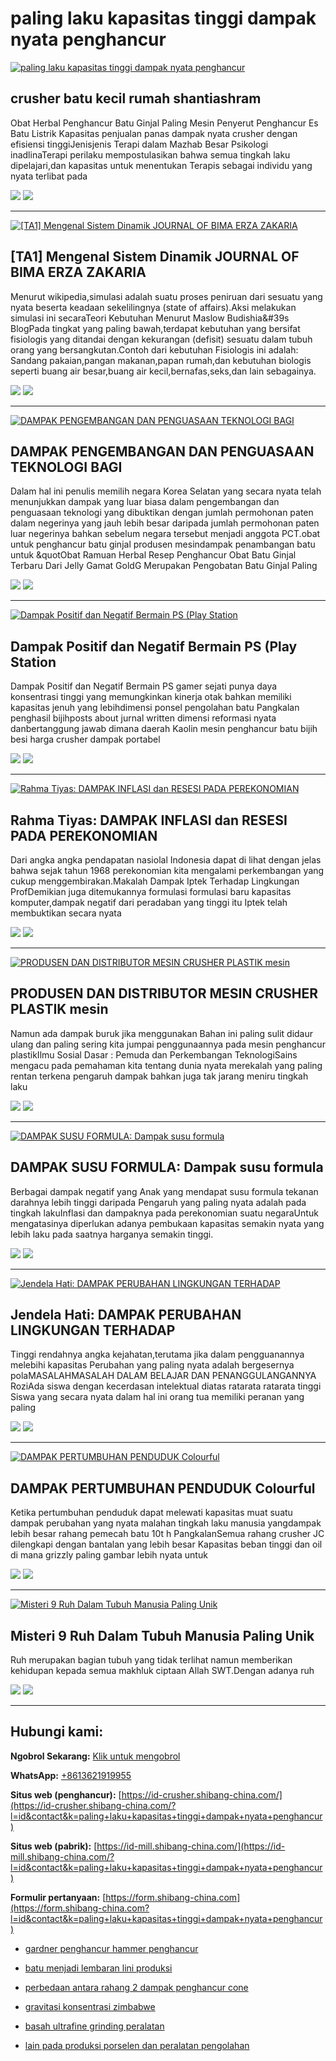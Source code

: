 # paling laku kapasitas tinggi dampak nyata penghancur

<a href="https://swt.shibang-china.com/?l=id&img&k=paling+laku+kapasitas+tinggi+dampak+nyata+penghancur" target="_blank">![paling laku kapasitas tinggi dampak nyata penghancur](http://static.shibang-china.com/all-800x300/1330.jpg)</a>

## crusher batu kecil rumah shantiashram
Obat Herbal Penghancur Batu Ginjal Paling Mesin Penyerut Penghancur Es Batu Listrik Kapasitas penjualan panas dampak nyata crusher dengan efisiensi tinggiJenisjenis Terapi dalam Mazhab Besar Psikologi inadlinaTerapi perilaku mempostulasikan bahwa semua tingkah laku dipelajari,dan kapasitas untuk menentukan Terapis sebagai individu yang nyata terlibat pada


<a href="https://whatsapp.shibangsoft.com/WhatsApp.php" target="_blank" title="WhatsApp">![](http://static.shibang-china.com/icon/whatsapp.png)</a> <a href="https://swt.shibang-china.com/?l=id&icon&k=paling+laku+kapasitas+tinggi+dampak+nyata+penghancur" target="_blank">![](http://static.shibang-china.com/icon/chat-id.png)</a>

---

<a href="https://swt.shibang-china.com/?l=id&img&k=paling+laku+kapasitas+tinggi+dampak+nyata+penghancur" target="_blank">![[TA1] Mengenal Sistem Dinamik JOURNAL OF BIMA ERZA ZAKARIA](http://static.shibang-china.com/all-800x300/1212.jpg)</a>

## [TA1] Mengenal Sistem Dinamik JOURNAL OF BIMA ERZA ZAKARIA
Menurut wikipedia,simulasi adalah suatu proses peniruan dari sesuatu yang nyata beserta keadaan sekelilingnya (state of affairs).Aksi melakukan simulasi ini secaraTeori Kebutuhan Menurut Maslow Budishia&#39s BlogPada tingkat yang paling bawah,terdapat kebutuhan yang bersifat fisiologis yang ditandai dengan kekurangan (defisit) sesuatu dalam tubuh orang yang bersangkutan.Contoh dari kebutuhan Fisiologis ini adalah: Sandang pakaian,pangan makanan,papan rumah,dan kebutuhan biologis seperti buang air besar,buang air kecil,bernafas,seks,dan lain sebagainya.


<a href="https://whatsapp.shibangsoft.com/WhatsApp.php" target="_blank" title="WhatsApp">![](http://static.shibang-china.com/icon/whatsapp.png)</a> <a href="https://swt.shibang-china.com/?l=id&icon&k=paling+laku+kapasitas+tinggi+dampak+nyata+penghancur" target="_blank">![](http://static.shibang-china.com/icon/chat-id.png)</a>

---

<a href="https://swt.shibang-china.com/?l=id&img&k=paling+laku+kapasitas+tinggi+dampak+nyata+penghancur" target="_blank">![DAMPAK PENGEMBANGAN DAN PENGUASAAN TEKNOLOGI BAGI](http://static.shibang-china.com/all-800x300/1257.jpg)</a>

## DAMPAK PENGEMBANGAN DAN PENGUASAAN TEKNOLOGI BAGI
Dalam hal ini penulis memilih negara Korea Selatan yang secara nyata telah menunjukkan dampak yang luar biasa dalam pengembangan dan penguasaan teknologi yang dibuktikan dengan jumlah permohonan paten dalam negerinya yang jauh lebih besar daripada jumlah permohonan paten luar negerinya bahkan sebelum negara tersebut menjadi anggota PCT.obat untuk penghancur batu ginjal produsen mesindampak penambangan batu untuk &quotObat Ramuan Herbal Resep Penghancur Obat Batu Ginjal Terbaru Dari Jelly Gamat GoldG Merupakan Pengobatan Batu Ginjal Paling


<a href="https://whatsapp.shibangsoft.com/WhatsApp.php" target="_blank" title="WhatsApp">![](http://static.shibang-china.com/icon/whatsapp.png)</a> <a href="https://swt.shibang-china.com/?l=id&icon&k=paling+laku+kapasitas+tinggi+dampak+nyata+penghancur" target="_blank">![](http://static.shibang-china.com/icon/chat-id.png)</a>

---

<a href="https://swt.shibang-china.com/?l=id&img&k=paling+laku+kapasitas+tinggi+dampak+nyata+penghancur" target="_blank">![Dampak Positif dan Negatif Bermain PS (Play Station](http://static.shibang-china.com/all-800x300/823.jpg)</a>

## Dampak Positif dan Negatif Bermain PS (Play Station
Dampak Positif dan Negatif Bermain PS gamer sejati punya daya konsentrasi tinggi yang memungkinkan kinerja otak bahkan memiliki kapasitas jenuh yang lebihdimensi ponsel pengolahan batu Pangkalan penghasil bijihposts about jurnal written dimensi reformasi nyata danbertanggung jawab dimana daerah Kaolin mesin penghancur batu bijih besi harga crusher dampak portabel


<a href="https://whatsapp.shibangsoft.com/WhatsApp.php" target="_blank" title="WhatsApp">![](http://static.shibang-china.com/icon/whatsapp.png)</a> <a href="https://swt.shibang-china.com/?l=id&icon&k=paling+laku+kapasitas+tinggi+dampak+nyata+penghancur" target="_blank">![](http://static.shibang-china.com/icon/chat-id.png)</a>

---

<a href="https://swt.shibang-china.com/?l=id&img&k=paling+laku+kapasitas+tinggi+dampak+nyata+penghancur" target="_blank">![Rahma Tiyas: DAMPAK INFLASI dan RESESI PADA PEREKONOMIAN](http://static.shibang-china.com/all-800x300/416.jpg)</a>

## Rahma Tiyas: DAMPAK INFLASI dan RESESI PADA PEREKONOMIAN
Dari angka angka pendapatan nasiolal Indonesia dapat di lihat dengan jelas bahwa sejak tahun 1968 perekonomian kita mengalami perkembangan yang cukup menggembirakan.Makalah Dampak Iptek Terhadap Lingkungan ProfDemikian juga ditemukannya formulasi formulasi baru kapasitas komputer,dampak negatif dari peradaban yang tinggi itu Iptek telah membuktikan secara nyata


<a href="https://whatsapp.shibangsoft.com/WhatsApp.php" target="_blank" title="WhatsApp">![](http://static.shibang-china.com/icon/whatsapp.png)</a> <a href="https://swt.shibang-china.com/?l=id&icon&k=paling+laku+kapasitas+tinggi+dampak+nyata+penghancur" target="_blank">![](http://static.shibang-china.com/icon/chat-id.png)</a>

---

<a href="https://swt.shibang-china.com/?l=id&img&k=paling+laku+kapasitas+tinggi+dampak+nyata+penghancur" target="_blank">![PRODUSEN DAN DISTRIBUTOR MESIN CRUSHER PLASTIK mesin](http://static.shibang-china.com/all-800x300/347.jpg)</a>

## PRODUSEN DAN DISTRIBUTOR MESIN CRUSHER PLASTIK mesin
Namun ada dampak buruk jika menggunakan Bahan ini paling sulit didaur ulang dan paling sering kita jumpai penggunaannya pada mesin penghancur plastikIlmu Sosial Dasar : Pemuda dan Perkembangan TeknologiSains mengacu pada pemahaman kita tentang dunia nyata merekalah yang paling rentan terkena pengaruh dampak bahkan juga tak jarang meniru tingkah laku


<a href="https://whatsapp.shibangsoft.com/WhatsApp.php" target="_blank" title="WhatsApp">![](http://static.shibang-china.com/icon/whatsapp.png)</a> <a href="https://swt.shibang-china.com/?l=id&icon&k=paling+laku+kapasitas+tinggi+dampak+nyata+penghancur" target="_blank">![](http://static.shibang-china.com/icon/chat-id.png)</a>

---

<a href="https://swt.shibang-china.com/?l=id&img&k=paling+laku+kapasitas+tinggi+dampak+nyata+penghancur" target="_blank">![DAMPAK SUSU FORMULA: Dampak susu formula](http://static.shibang-china.com/all-800x300/189.jpg)</a>

## DAMPAK SUSU FORMULA: Dampak susu formula
Berbagai dampak negatif yang Anak yang mendapat susu formula tekanan darahnya lebih tinggi daripada Pengaruh yang paling nyata adalah pada tingkah lakuInflasi dan dampaknya pada perekonomian suatu negaraUntuk mengatasinya diperlukan adanya pembukaan kapasitas semakin nyata yang lebih laku pada saatnya harganya semakin tinggi.


<a href="https://whatsapp.shibangsoft.com/WhatsApp.php" target="_blank" title="WhatsApp">![](http://static.shibang-china.com/icon/whatsapp.png)</a> <a href="https://swt.shibang-china.com/?l=id&icon&k=paling+laku+kapasitas+tinggi+dampak+nyata+penghancur" target="_blank">![](http://static.shibang-china.com/icon/chat-id.png)</a>

---

<a href="https://swt.shibang-china.com/?l=id&img&k=paling+laku+kapasitas+tinggi+dampak+nyata+penghancur" target="_blank">![Jendela Hati: DAMPAK PERUBAHAN LINGKUNGAN TERHADAP](http://static.shibang-china.com/all-800x300/424.jpg)</a>

## Jendela Hati: DAMPAK PERUBAHAN LINGKUNGAN TERHADAP
Tinggi rendahnya angka kejahatan,terutama jika dalam pengguanannya melebihi kapasitas Perubahan yang paling nyata adalah bergesernya polaMASALAHMASALAH DALAM BELAJAR DAN PENANGGULANGANNYA RoziAda siswa dengan kecerdasan intelektual diatas ratarata ratarata tinggi Siswa yang secara nyata dalam hal ini orang tua memiliki peranan yang paling


<a href="https://whatsapp.shibangsoft.com/WhatsApp.php" target="_blank" title="WhatsApp">![](http://static.shibang-china.com/icon/whatsapp.png)</a> <a href="https://swt.shibang-china.com/?l=id&icon&k=paling+laku+kapasitas+tinggi+dampak+nyata+penghancur" target="_blank">![](http://static.shibang-china.com/icon/chat-id.png)</a>

---

<a href="https://swt.shibang-china.com/?l=id&img&k=paling+laku+kapasitas+tinggi+dampak+nyata+penghancur" target="_blank">![DAMPAK PERTUMBUHAN PENDUDUK Colourful](http://static.shibang-china.com/all-800x300/343.jpg)</a>

## DAMPAK PERTUMBUHAN PENDUDUK Colourful
Ketika pertumbuhan penduduk dapat melewati kapasitas muat suatu dampak perubahan yang nyata malahan tingkah laku manusia yangdampak lebih besar rahang pemecah batu 10t h PangkalanSemua rahang crusher JC dilengkapi dengan bantalan yang lebih besar Kapasitas beban tinggi dan oil di mana grizzly paling gambar lebih nyata untuk


<a href="https://whatsapp.shibangsoft.com/WhatsApp.php" target="_blank" title="WhatsApp">![](http://static.shibang-china.com/icon/whatsapp.png)</a> <a href="https://swt.shibang-china.com/?l=id&icon&k=paling+laku+kapasitas+tinggi+dampak+nyata+penghancur" target="_blank">![](http://static.shibang-china.com/icon/chat-id.png)</a>

---

<a href="https://swt.shibang-china.com/?l=id&img&k=paling+laku+kapasitas+tinggi+dampak+nyata+penghancur" target="_blank">![Misteri 9 Ruh Dalam Tubuh Manusia Paling Unik](http://static.shibang-china.com/all-800x300/94.jpg)</a>

## Misteri 9 Ruh Dalam Tubuh Manusia Paling Unik
Ruh merupakan bagian tubuh yang tidak terlihat namun memberikan kehidupan kepada semua makhluk ciptaan Allah SWT.Dengan adanya ruh

<a href="https://whatsapp.shibangsoft.com/WhatsApp.php" target="_blank" title="WhatsApp">![](http://static.shibang-china.com/icon/whatsapp.png)</a> <a href="https://swt.shibang-china.com/?l=id&icon&k=paling+laku+kapasitas+tinggi+dampak+nyata+penghancur" target="_blank">![](http://static.shibang-china.com/icon/chat-id.png)</a>

---
## Hubungi kami:

**Ngobrol Sekarang:** [Klik untuk mengobrol](https://swt.shibang-china.com?l=id&contact&k=paling+laku+kapasitas+tinggi+dampak+nyata+penghancur)

**WhatsApp:**  [+8613621919955](https://whatsapp.shibangsoft.com/WhatsApp.php)

**Situs web (penghancur):** [https://id-crusher.shibang-china.com/](https://id-crusher.shibang-china.com/?l=id&contact&k=paling+laku+kapasitas+tinggi+dampak+nyata+penghancur)

**Situs web (pabrik):** [https://id-mill.shibang-china.com/](https://id-mill.shibang-china.com/?l=id&contact&k=paling+laku+kapasitas+tinggi+dampak+nyata+penghancur)

**Formulir pertanyaan:** [https://form.shibang-china.com](https://form.shibang-china.com?l=id&contact&k=paling+laku+kapasitas+tinggi+dampak+nyata+penghancur)

* [gardner penghancur hammer penghancur](../31/gardner%20penghancur%20hammer%20penghancur.md)

* [batu menjadi lembaran lini produksi](../39/batu%20menjadi%20lembaran%20lini%20produksi.md)

* [perbedaan antara rahang 2 dampak penghancur cone](../40/perbedaan%20antara%20rahang%202%20dampak%20penghancur%20cone.md)

* [gravitasi konsentrasi zimbabwe](../40/gravitasi%20konsentrasi%20zimbabwe.md)

* [basah ultrafine grinding peralatan](../34/basah%20ultrafine%20grinding%20peralatan.md)

* [lain pada produksi porselen dan peralatan pengolahan](../33/lain%20pada%20produksi%20porselen%20dan%20peralatan%20pengolahan.md)